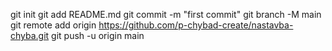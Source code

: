 git init
git add README.md
git commit -m "first commit"
git branch -M main
git remote add origin https://github.com/p-chybad-create/nastavba-chyba.git
git push -u origin main
